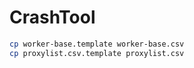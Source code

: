 # CrashTool
```bash
cp worker-base.template worker-base.csv
cp proxylist.csv.template proxylist.csv
```